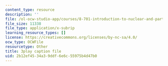 ```yaml
---
content_type: resource
description: ''
file: /ol-ocw-studio-app/courses/8-701-introduction-to-nuclear-and-particle-physics-fall-2020/2b12ef4534a39ddf6e6c55975b4d47b0_DXf8JrCEaNk.srt
file_size: 11338
file_type: application/x-subrip
learning_resource_types: []
license: https://creativecommons.org/licenses/by-nc-sa/4.0/
ocw_type: OCWFile
resourcetype: Other
title: 3play caption file
uid: 2b12ef45-34a3-9ddf-6e6c-55975b4d47b0
---
```

